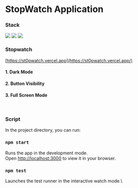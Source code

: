 # StopWatch Application


### Stack

<img src="https://img.shields.io/badge/React-61DAFB?style=flat-square&logo=React&logoColor=black"/> <img src="https://img.shields.io/badge/Typescript-3178C6?style=flat-square&logo=Typescript&logoColor=white"/>  <img src="https://img.shields.io/badge/Vercel-000000?style=flat&logo=vercel&logoColor=white"/>

### Stopwatch

[https://st0pwatch.vercel.app](https://st0pwatch.vercel.app/)

<h4>1. Dark Mode</h4>
<h4>2. Button Visibility</h4>
<h4>3. Full Screen Mode</h4>

<br/>

### Script

In the project directory, you can run:

### `npm start`

Runs the app in the development mode.\
Open [http://localhost:3000](http://localhost:3000) to view it in your browser.


### `npm test`

Launches the test runner in the interactive watch mode.\
